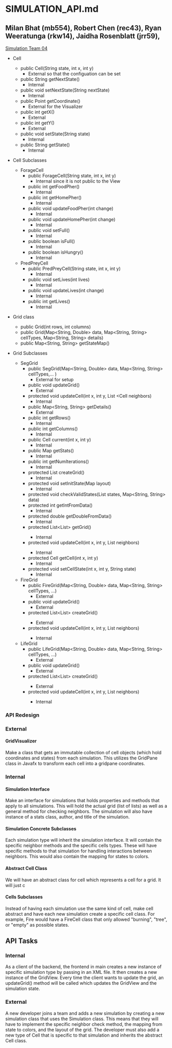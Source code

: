 # SIMULATION_API.md

## Milan Bhat (mb554), Robert Chen (rec43), Ryan Weeratunga (rkw14), Jaidha Rosenblatt (jrr59),

[Simulation Team 04](https://www2.cs.duke.edu/courses/compsci308/current/classwork/05_slogo_api/simulation_apis/api_simulation_team04.txt)
*  Cell
    * public Cell(String state, int x, int y) 
        * External so that the configuation can be set
    * public String getNextState() 
        * Internal
    * public void setNextState(String nextState) 
        * Internal
    * public Point getCoordinate() 
        * External for the Visualizer
    * public int getX() 
        * External
    * public int getY() 
        * External
    * public void setState(String state) 
        * Internal
    * public String getState() 
        * Internal
*  Cell Subclasses
    *  ForageCell
        * public ForageCell(String state, int x, int y) 
            * Internal since it is not public to the View
        * public int getFoodPher() 
            * Internal 
        * public int getHomePher() 
            * Internal
        * public void updateFoodPher(int change) 
            * Internal
        * public void updateHomePher(int change) 
            * Internal
        * public void setFull() 
            * Internal
        * public boolean isFull() 
            * Internal
        * public boolean isHungry()
            * Internal
    * PredPreyCell
        * public PredPreyCell(String state, int x, int y) 
            * Internal
        * public void setLives(int lives) 
            * Internal
        * public void updateLives(int change)
            * Internal
        * public int getLives() 
            * Internal

*  Grid class
    * public Grid(int rows, int columns) 
    * public Grid(Map<String, Double> data, Map<String, String> cellTypes, Map<String, String> details)
    * public Map<String, String> getStateMap() 
*  Grid Subclasses
    * SegGrid
        * public SegGrid(Map<String, Double> data, Map<String, String> cellTypes,... )
            * External for setup
        * public void updateGrid() 
            * External
        * protected void updateCell(int x, int y, List <Cell neighbors)
            * Internal
        * public Map<String, String> getDetails()
            * External
        * public int getRows() 
            * Internal
        * public int getColumns() 
            * Internal
        * public Cell current(int x, int y)
            * Internal
        * public Map getStats()
            * Internal
        * public int getNumIterations()
            * Internal
        * protected List createGrid()
            * Internal
        * protected void setInitState(Map layout)
            * Internal
        * protected void checkValidStates(List<String> states, Map<String, String> data)
        * protected int getIntFromData()
            * Internal
        * protected double getDoubleFromData()
            * Internal
        * protected List<List<Cell>> getGrid()
            * Internal
        * protected void updateCell(int x, int y, List<Cell> neighbors)
            * Internal
        * protected Cell getCell(int x, int y) 
            * Internal
        * protected void setCellState(int x, int y, String state)
            * Internal
    * FireGrid
        * public FireGrid(Map<String, Double> data, Map<String, String> cellTypes, ...)
            * External
        * public void updateGrid() 
            * External
        * protected List<List<Cell>> createGrid() 
            * External
        * protected void updateCell(int x, int y, List<Cell> neighbors)
            * Internal
    * LifeGrid
        * public LifeGrid(Map<String, Double> data, Map<String, String> cellTypes, ...)
            * External
        * public void updateGrid() 
            * External
        * protected List<List<Cell>> createGrid() 
            * External
        * protected void updateCell(int x, int y, List<Cell> neighbors) 
            * Internal
            
### API Redesign
### External
#### GridVisualizer
Make a class that gets an immutable collection of cell objects (which hold coordinates and states) from each simulation. This utilizes the GridPane class in Javafx to transform each cell into a gridpane coordinates.

### Internal

#### Simulation Interface
Make an interface for simulations that holds properties and methods that apply to all simulations. This will hold the actual grid (list of lists) as well as a general method for checking neighbors. The simulation will also have instance of a stats class, author, and title of the simulation.

#### Simulation Concrete Subclasses
Each simulation type will inherit the simulation interface. It will contain the specific neighbor methods and the specific cells types. These will have specific methods to that simulation for handling interactions between neighbors. This would also contain the mapping for states to colors.

#### Abstract Cell Class
We will have an abstract class for cell which represents a cell for a grid. It will just c

#### Cells Subclasses
Instead of having each simulation use the same kind of cell, make cell abstract and have each new simulation create a specific cell class. For example, Fire would have a FireCell class that only allowed "burning", "tree", or "empty" as possible states.

## API Tasks
### Internal
As a client of the backend, the frontend in main creates a new instance of specific simulation type by passing in an XML file. It then creates a new instance of the GridView. Every time the client wants to update the grid, an updateGrid() method will be called which updates the GridView and the simulation state.
### External
A new developer joins a team and adds a new simulation by creating a new simulation class that uses the Simulation class. This means that they will have to implement the specific neighbor check method, the mapping from state to colors, and the layout of the grid. The developer must also add a new type of Cell that is specific to that simulation and inherits the abstract Cell class.

 

